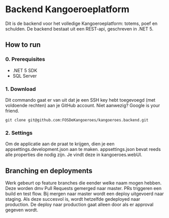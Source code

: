 # Backend Kangoeroeplatform

Dit is de backend voor het volledige Kangoeroeplatform: totems, poef en schulden.
De backend bestaat uit een REST-api, geschreven in .NET 5.

## How to run

### 0. Prerequisites

- .NET 5 SDK
- SQL Server

### 1. Download

Dit commando gaat er van uit dat je een SSH key hebt toegevoegd (met voldoende rechten) aan je GitHub account. Niet aanwezig? Google is your friend.

``` git
git clone git@github.com:FOSDeKangoeroes/kangoeroes.backend.git
```

### 2. Settings

Om de applicatie aan de praat te krijgen, dien je een appsettings.development.json aan te maken. appsettings.json bevat reeds alle properties die nodig zijn. Je vindt deze in kangoeroes.webUI.

## Branching en deployments

Werk gebeurt op feature branches die eender welke naam mogen hebben. Deze worden dmv Pull Requests gemerged naar master. PRs triggeren een build en test flow. Bij mergen naar master wordt een deploy uitgevoerd naar staging. Als deze succesvol is, wordt hetzelfde gedeployed naar production. De deploy naar production gaat alleen door als er approval gegeven wordt.